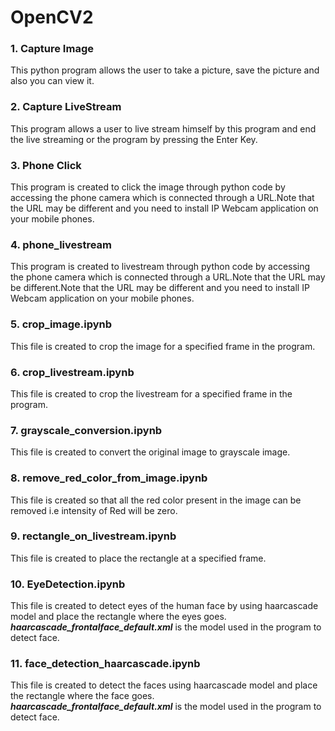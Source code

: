 # OpenCV2

### __1.__ Capture Image 
This python program allows the user to take a picture, save the picture and also you can view it.  

### __2.__ Capture LiveStream
This program allows a user to live stream himself by this program and end the live streaming or the program by pressing the Enter Key.   

### __3.__ Phone Click
This program is created to click the image through python code by accessing the phone camera which is connected through a URL.Note that the URL may be different and you need to install IP Webcam application on your mobile phones.

### __4.__ phone_livestream
This program is created to livestream through python code by accessing the phone camera which is connected through a URL.Note that the URL may be different.Note that the URL may be different and you need to install IP Webcam application on your mobile phones.
  
### __5.__ crop_image.ipynb
This file is created to crop the image for a specified frame in the program.  
  
### __6.__ crop_livestream.ipynb  
This file is created to crop the livestream for a specified frame in the program.  

### __7.__ grayscale_conversion.ipynb  
This file is created to convert the original image to grayscale image.  

### __8.__ remove_red_color_from_image.ipynb  
This file is created so that all the red color present in the image can be removed i.e intensity of Red will be zero.

### __9.__ rectangle_on_livestream.ipynb  
This file is created to place the rectangle at a specified frame.

### __10.__ EyeDetection.ipynb  
This file is created to detect eyes of the human face by using haarcascade model and place the rectangle where the eyes goes.  
__*haarcascade_frontalface_default.xml*__ is the model used in the program to detect face.  

### __11.__ face_detection_haarcascade.ipynb  
This file is created to detect the faces using haarcascade model and place the rectangle where the face goes.  
__*haarcascade_frontalface_default.xml*__ is the model used in the program to detect face.

  

